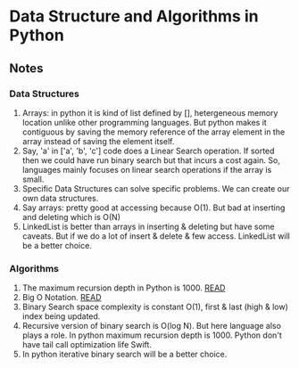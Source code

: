 # Data Structure and Algorithms in Python

## Notes

### Data Structures

1. Arrays: in python it is kind of list defined by [], hetergeneous memory location unlike other programming languages. But python makes it contiguous by saving the memory reference of the array element in the array instead of saving the element itself.
2. Say, 'a' in ['a', 'b', 'c'] code does a Linear Search operation. If sorted then we could have run binary search but that incurs a cost again. So, languages mainly focuses on linear search operations if the array is small.
3. Specific Data Structures can solve specific problems. We can create our own data structures.
4. Say arrays: pretty good at accessing because O(1). But bad at inserting and deleting which is O(N)
5. LinkedList is better than arrays in inserting & deleting but have some caveats. But if we do a lot of insert & delete & few access. LinkedList will be a better choice.

### Algorithms

1. The maximum recursion depth in Python is 1000. [READ](https://www.codingem.com/python-maximum-recursion-depth/#:~:text=Python%20uses%20a%20maximum%20recursion,and%20infinite%20recursions%20are%20possible)
2. Big O Notation. [READ](https://www.bigocheatsheet.com/)
3. Binary Search space complexity is constant O(1), first & last (high & low) index being updated.
4. Recursive version of binary search is O(log N). But here language also plays a role. In python maximum recursion depth is 1000. Python don't have tail call optimization life Swift.
5. In python iterative binary search will be a better choice.
